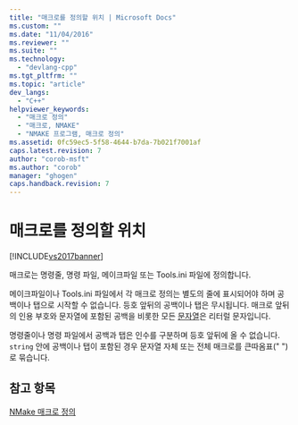 ```yaml
---
title: "매크로를 정의할 위치 | Microsoft Docs"
ms.custom: ""
ms.date: "11/04/2016"
ms.reviewer: ""
ms.suite: ""
ms.technology: 
  - "devlang-cpp"
ms.tgt_pltfrm: ""
ms.topic: "article"
dev_langs: 
  - "C++"
helpviewer_keywords: 
  - "매크로 정의"
  - "매크로, NMAKE"
  - "NMAKE 프로그램, 매크로 정의"
ms.assetid: 0fc59ec5-5f58-4644-b7da-7b021f7001af
caps.latest.revision: 7
author: "corob-msft"
ms.author: "corob"
manager: "ghogen"
caps.handback.revision: 7
---
```

# 매크로를 정의할 위치
[!INCLUDE[vs2017banner](../assembler/inline/includes/vs2017banner.md)]

매크로는 명령줄, 명령 파일, 메이크파일 또는 Tools.ini 파일에 정의합니다.  
  
 메이크파일이나 Tools.ini 파일에서 각 매크로 정의는 별도의 줄에 표시되어야 하며 공백이나 탭으로 시작할 수 없습니다.  등호 앞뒤의 공백이나 탭은 무시됩니다.  매크로 앞뒤의 인용 부호와 문자열에 포함된 공백을 비롯한 모든 [문자열](../build/defining-an-nmake-macro.md)은 리터럴 문자입니다.  
  
 명령줄이나 명령 파일에서 공백과 탭은 인수를 구분하며 등호 앞뒤에 올 수 없습니다.  `string` 안에 공백이나 탭이 포함된 경우 문자열 자체 또는 전체 매크로를 큰따옴표\(" "\)로 묶습니다.  
  
## 참고 항목  
 [NMake 매크로 정의](../build/defining-an-nmake-macro.md)